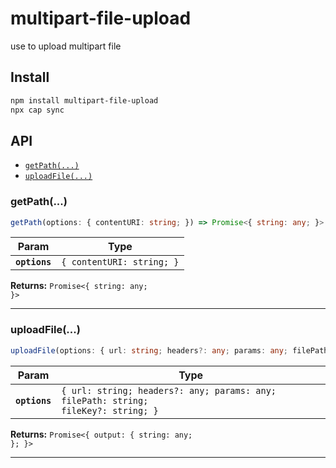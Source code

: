 # multipart-file-upload

use to upload multipart file

## Install

```bash
npm install multipart-file-upload
npx cap sync
```

## API

<docgen-index>

* [`getPath(...)`](#getpath)
* [`uploadFile(...)`](#uploadfile)

</docgen-index>

<docgen-api>
<!--Update the source file JSDoc comments and rerun docgen to update the docs below-->

### getPath(...)

```typescript
getPath(options: { contentURI: string; }) => Promise<{ string: any; }>
```

| Param         | Type                                 |
| ------------- | ------------------------------------ |
| **`options`** | <code>{ contentURI: string; }</code> |

**Returns:** <code>Promise&lt;{ string: any; }&gt;</code>

--------------------


### uploadFile(...)

```typescript
uploadFile(options: { url: string; headers?: any; params: any; filePath: string; fileKey?: string; }) => Promise<{ output: { string: any; }; }>
```

| Param         | Type                                                                                          |
| ------------- | --------------------------------------------------------------------------------------------- |
| **`options`** | <code>{ url: string; headers?: any; params: any; filePath: string; fileKey?: string; }</code> |

**Returns:** <code>Promise&lt;{ output: { string: any; }; }&gt;</code>

--------------------

</docgen-api>
